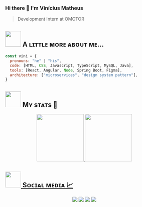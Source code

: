 ### Hi there 👋 I'm Vinícius Matheus
> Development Intern at OMOTOR

## <img src="https://media.giphy.com/media/VgCDAzcKvsR6OM0uWg/giphy.gif" width="50"> A ʟɪᴛᴛʟᴇ ᴍᴏʀᴇ ᴀʙᴏᴜᴛ ᴍᴇ...  

```javascript
const vini = {
  pronouns: "he" | "his",
  code: [HTML, CSS, Javascript, TypeScript, MySQL, Java],
  tools: [React, Angular, Node, Spring Boot, Figma],
  architecture: ["microservices", "design system pattern"],
}
```

## <img src="https://media.giphy.com/media/VgCDAzcKvsR6OM0uWg/giphy.gif" width="50"> Mʏ sᴛᴀᴛs 👻

<div align='center'>
  <a href="https://github.com/DvlprMatheus">
  <img height="150em" src="https://github-readme-stats.vercel.app/api?username=DvlprMatheus&show_icons=true&theme=dark&include_all_commits=true&count_private=true"/>
  <img height="150em" src="https://github-readme-stats.vercel.app/api/top-langs/?username=DvlprMatheus&layout=compact&langs_count=16&theme=dark"/>
</div>

## <img src="https://media.giphy.com/media/VgCDAzcKvsR6OM0uWg/giphy.gif" width="50"> Sᴏᴄɪᴀʟ ᴍᴇᴅɪᴀ 📈

<div align='center'> 
  <a href="https://instagram.com/theeux.sz" target="_blank"><img src="https://img.shields.io/badge/-Instagram-%23E4405F?style=for-the-badge&logo=instagram&logoColor=white" target="_blank"></a>
  <a href="https://www.linkedin.com/in/vin%C3%ADcius-matheus-263447265/" target="_blank"><img src="https://img.shields.io/badge/-LinkedIn-%230077B5?style=for-the-badge&logo=linkedin&logoColor=white" target="_blank"></a>
  <a href="https://stackoverflow.com/users/22134743/vin%c3%adcius-matheus" target="_blank"><img src="https://img.shields.io/badge/-Stackoverflow-FE7A16?style=for-the-badge&logo=stack-overflow&logoColor=white" target="_blank"></a>
  <a href = "mailto:developer.matheeus@gmail.com"><img src="https://img.shields.io/badge/-Gmail-%23333?style=for-the-badge&logo=gmail&logoColor=white" target="_blank"></a>
</div>
